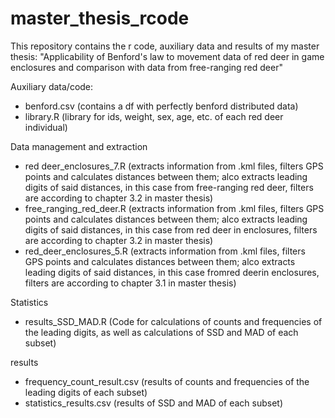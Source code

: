 # master_thesis_rcode

This repository contains the r code, auxiliary data and results of my master thesis: "Applicability of Benford's law to movement data of red deer in game enclosures and comparison with data from free-ranging red deer"

Auxiliary data/code:
  - benford.csv (contains a df with perfectly benford distributed data)
  - library.R (library for ids, weight, sex, age, etc. of each red deer individual)

Data management and extraction
  - red deer_enclosures_7.R (extracts information from .kml files, filters GPS points and calculates distances between them; alco extracts leading digits of said distances, in this case from free-ranging red deer, filters are according to chapter 3.2 in master thesis)
  - free_ranging_red_deer.R (extracts information from .kml files, filters GPS points and calculates distances between them; alco extracts leading digits of said distances, in this case from red deer in enclosures, filters are according to chapter 3.2 in master thesis)
  - red_deer_enclosures_5.R (extracts information from .kml files, filters GPS points and calculates distances between them; alco extracts leading digits of said distances, in this case fromred deerin enclosures, filters are according to chapter 3.1 in master thesis)

Statistics
  - results_SSD_MAD.R (Code for calculations of counts and frequencies of the leading digits, as well as calculations of SSD and MAD of each subset)

results
  - frequency_count_result.csv (results of counts and frequencies of the leading digits of each subset)
  - statistics_results.csv (results of SSD and MAD of each subset)
